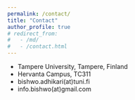 ```yaml
---
permalink: /contact/
title: "Contact"
author_profile: true
# redirect_from: 
#   - /md/
#   - /contact.html
---
```


* Tampere University, Tampere, Finland
* Hervanta Campus, TC311
* bishwo.adhikari(at)tuni.fi
* info.bishwo(at)gmail.com
